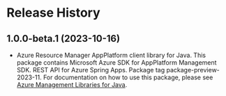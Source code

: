 # Release History

## 1.0.0-beta.1 (2023-10-16)

- Azure Resource Manager AppPlatform client library for Java. This package contains Microsoft Azure SDK for AppPlatform Management SDK. REST API for Azure Spring Apps. Package tag package-preview-2023-11. For documentation on how to use this package, please see [Azure Management Libraries for Java](https://aka.ms/azsdk/java/mgmt).
